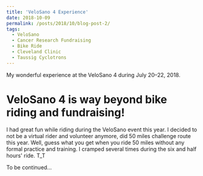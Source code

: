```yaml
---
title: 'VeloSano 4 Experience'
date: 2018-10-09
permalink: /posts/2018/10/blog-post-2/
tags:
  - VeloSano  
  - Cancer Research Fundraising
  - Bike Ride
  - Cleveland Clinic
  - Taussig Cyclotrons
---
```


My wonderful experience at the VeloSano 4 during July 20–22, 2018.

VeloSano 4 is way beyond bike riding and fundraising!
======

I had great fun while riding during the VeloSano event this year. I decided to not be a virtual rider and volunteer anymore, did 50 miles challenge route this year. Well, guess what you get when you ride 50 miles without any formal practice and training. I cramped several times during the six and half hours' ride. T_T

To be continued...
